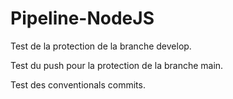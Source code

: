 # Pipeline-NodeJS

Test de la protection de la branche develop.

Test du push pour la protection de la branche main.

Test des conventionals commits.
